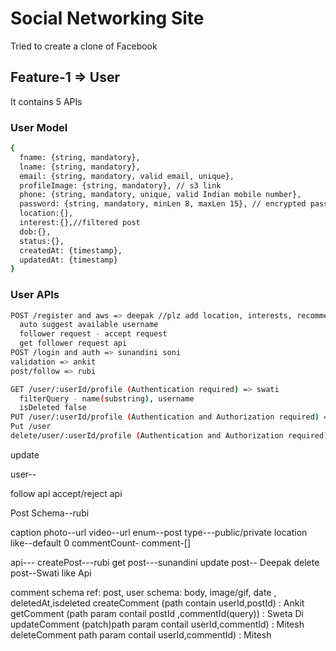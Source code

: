 # Social Networking Site

Tried to create a clone of Facebook

## Feature-1 => User

It contains 5 APIs

### User Model

```bash
{
  fname: {string, mandatory},
  lname: {string, mandatory},
  email: {string, mandatory, valid email, unique},
  profileImage: {string, mandatory}, // s3 link
  phone: {string, mandatory, unique, valid Indian mobile number},
  password: {string, mandatory, minLen 8, maxLen 15}, // encrypted password
  location:{},
  interest:{},//filtered post
  dob:{},
  status:{},
  createdAt: {timestamp},
  updatedAt: {timestamp}
}
```

### User APIs

```bash
POST /register and aws => deepak //plz add location, interests, recommendedcount, school, college, workplace, status
  auto suggest available username
  follower request - accept request
  get follower request api
POST /login and auth => sunandini soni
validation => ankit
post/follow => rubi

GET /user/:userId/profile (Authentication required) => swati
  filterQuery - name(substring), username
  isDeleted false
PUT /user/:userId/profile (Authentication and Authorization required) => sweta di
Put /user
delete/user/:userId/profile (Authentication and Authorization required) => Ankit
```

update

<!-- hit=following count++,follower count++ -->

user--

follow api
accept/reject api

Post Schema--rubi

caption
photo--url
video--url
enum--post type---public/private
location
like--default 0
commentCount-
comment-[]

api---
createPost---rubi
get post---sunandini
update post-- Deepak
delete post--Swati
like Api


comment schema
ref: post, user
schema: body, image/gif, date , deletedAt,isdeleted
createComment (path contain userId,postId) : Ankit
getComment  (path param contail postId ,commentId(query))  : Sweta Di
updateComment  (patch)path param contail userId,commentId) : Mitesh
deleteComment path param contail userId,commentId) : Mitesh